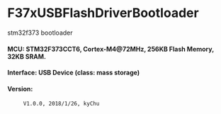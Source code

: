 # F37xUSBFlashDriverBootloader
stm32f373 bootloader


#### MCU: STM32F373CCT6, Cortex-M4@72MHz, 256KB Flash Memory, 32KB SRAM.
#### Interface: USB Device (class: mass storage)

#### Version:
```
     V1.0.0, 2018/1/26, kyChu
```
